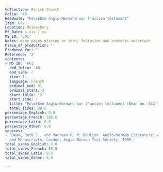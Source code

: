 ```yaml
---
Collection: Parish Church
Folia: '46'
Headnote: "Po\xE8me Anglo-Normand sur l'ancien testament"
Item: 672
Location: Malmesbury
MS_Date: s.xiv / xv
MS_ID: '661'
Notes: many pages missing or torn; foliation and contents uncertain
Place_of_production: ''
Produced_for: ''
Reference: '2'
contents:
- MS_ID: '661'
  end_folio: '46'
  end_side: r
  item: 1
  language: French
  ordinal_end: 91
  ordinal_start: 3
  start_folio: '2'
  start_side: r
  title: "Po\xE8me Anglo-Normand sur l'ancien testament (Dean no. 462)"
  total_sides: 89.0
percentage_English: 0.0
percentage_French: 100.0
percentage_Latin: 0.0
percentage_Other: 0.0
sources:
- 'Dean, Ruth J., and Maureen B. M. Boulton. Anglo-Norman Literature: A Guide to Texts
  and Manuscripts. London: Anglo-Norman Text Society, 1999.'
total_sides_English: 0.0
total_sides_French: 89.0
total_sides_Latin: 0.0
total_sides_Other: 0.0

---
```

